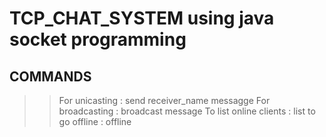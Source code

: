 # TCP_CHAT_SYSTEM using java socket programming
## COMMANDS
>> For unicasting : send receiver_name messagge
>> For broadcasting : broadcast message
>> To list online clients : list
>> to go offline : offline
